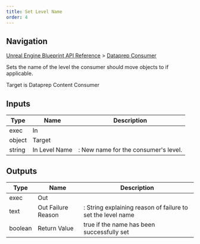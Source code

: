 ```yaml
---
title: Set Level Name
order: 4
---
```

## Navigation

[Unreal Engine Blueprint API Reference](https://dev.epicgames.com/documentation/en-us/unreal-engine/BlueprintAPI) > [Dataprep Consumer](https://dev.epicgames.com/documentation/en-us/unreal-engine/BlueprintAPI/DataprepConsumer)

Sets the name of the level the consumer should move objects to if applicable.

Target is Dataprep Content Consumer

## Inputs

| Type | Name | Description |
| --- | --- | --- |
| exec | In |  |
| object | Target |  |
| string | In Level Name | : New name for the consumer's level. |

## Outputs

| Type | Name | Description |
| --- | --- | --- |
| exec | Out |  |
| text | Out Failure Reason | : String explaining reason of failure to set the level name |
| boolean | Return Value | true if the name has been successfully set |
